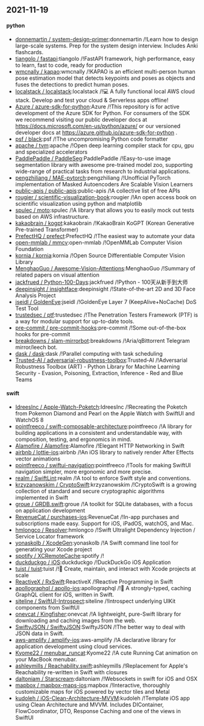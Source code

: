 ## 2021-11-19

#### python
* [donnemartin / system-design-primer](https://github.com/donnemartin/system-design-primer):donnemartin /!Learn how to design large-scale systems. Prep for the system design interview. Includes Anki flashcards.
* [tiangolo / fastapi](https://github.com/tiangolo/fastapi):tiangolo /!FastAPI framework, high performance, easy to learn, fast to code, ready for production
* [wmcnally / kapao](https://github.com/wmcnally/kapao):wmcnally /!KAPAO is an efficient multi-person human pose estimation model that detects keypoints and poses as objects and fuses the detections to predict human poses.
* [localstack / localstack](https://github.com/localstack/localstack):localstack /!💻 A fully functional local AWS cloud stack. Develop and test your cloud & Serverless apps offline!
* [Azure / azure-sdk-for-python](https://github.com/Azure/azure-sdk-for-python):Azure /!This repository is for active development of the Azure SDK for Python. For consumers of the SDK we recommend visiting our public developer docs at https://docs.microsoft.com/en-us/python/azure/ or our versioned developer docs at https://azure.github.io/azure-sdk-for-python .
* [psf / black](https://github.com/psf/black):psf /!The uncompromising Python code formatter
* [apache / tvm](https://github.com/apache/tvm):apache /!Open deep learning compiler stack for cpu, gpu and specialized accelerators
* [PaddlePaddle / PaddleSeg](https://github.com/PaddlePaddle/PaddleSeg):PaddlePaddle /!Easy-to-use image segmentation library with awesome pre-trained model zoo, supporting wide-range of practical tasks from research to industrial applications.
* [pengzhiliang / MAE-pytorch](https://github.com/pengzhiliang/MAE-pytorch):pengzhiliang /!Unofficial PyTorch implementation of Masked Autoencoders Are Scalable Vision Learners
* [public-apis / public-apis](https://github.com/public-apis/public-apis):public-apis /!A collective list of free APIs
* [rougier / scientific-visualization-book](https://github.com/rougier/scientific-visualization-book):rougier /!An open access book on scientific visualization using python and matplotlib
* [spulec / moto](https://github.com/spulec/moto):spulec /!A library that allows you to easily mock out tests based on AWS infrastructure.
* [kakaobrain / kogpt](https://github.com/kakaobrain/kogpt):kakaobrain /!KakaoBrain KoGPT (Korean Generative Pre-trained Transformer)
* [PrefectHQ / prefect](https://github.com/PrefectHQ/prefect):PrefectHQ /!The easiest way to automate your data
* [open-mmlab / mmcv](https://github.com/open-mmlab/mmcv):open-mmlab /!OpenMMLab Computer Vision Foundation
* [kornia / kornia](https://github.com/kornia/kornia):kornia /!Open Source Differentiable Computer Vision Library
* [MenghaoGuo / Awesome-Vision-Attentions](https://github.com/MenghaoGuo/Awesome-Vision-Attentions):MenghaoGuo /!Summary of related papers on visual attention
* [jackfrued / Python-100-Days](https://github.com/jackfrued/Python-100-Days):jackfrued /!Python - 100天从新手到大师
* [deepinsight / insightface](https://github.com/deepinsight/insightface):deepinsight /!State-of-the-art 2D and 3D Face Analysis Project
* [jseidl / GoldenEye](https://github.com/jseidl/GoldenEye):jseidl /!GoldenEye Layer 7 (KeepAlive+NoCache) DoS Test Tool
* [trustedsec / ptf](https://github.com/trustedsec/ptf):trustedsec /!The Penetration Testers Framework (PTF) is a way for modular support for up-to-date tools.
* [pre-commit / pre-commit-hooks](https://github.com/pre-commit/pre-commit-hooks):pre-commit /!Some out-of-the-box hooks for pre-commit
* [breakdowns / slam-mirrorbot](https://github.com/breakdowns/slam-mirrorbot):breakdowns /!Aria/qBittorrent Telegram mirror/leech bot.
* [dask / dask](https://github.com/dask/dask):dask /!Parallel computing with task scheduling
* [Trusted-AI / adversarial-robustness-toolbox](https://github.com/Trusted-AI/adversarial-robustness-toolbox):Trusted-AI /!Adversarial Robustness Toolbox (ART) - Python Library for Machine Learning Security - Evasion, Poisoning, Extraction, Inference - Red and Blue Teams

#### swift
* [IdreesInc / Apple-Watch-Poketch](https://github.com/IdreesInc/Apple-Watch-Poketch):IdreesInc /!Recreating the Poketch from Pokemon Diamond and Pearl on the Apple Watch with SwiftUI and WatchOS 8
* [pointfreeco / swift-composable-architecture](https://github.com/pointfreeco/swift-composable-architecture):pointfreeco /!A library for building applications in a consistent and understandable way, with composition, testing, and ergonomics in mind.
* [Alamofire / Alamofire](https://github.com/Alamofire/Alamofire):Alamofire /!Elegant HTTP Networking in Swift
* [airbnb / lottie-ios](https://github.com/airbnb/lottie-ios):airbnb /!An iOS library to natively render After Effects vector animations
* [pointfreeco / swiftui-navigation](https://github.com/pointfreeco/swiftui-navigation):pointfreeco /!Tools for making SwiftUI navigation simpler, more ergonomic and more precise.
* [realm / SwiftLint](https://github.com/realm/SwiftLint):realm /!A tool to enforce Swift style and conventions.
* [krzyzanowskim / CryptoSwift](https://github.com/krzyzanowskim/CryptoSwift):krzyzanowskim /!CryptoSwift is a growing collection of standard and secure cryptographic algorithms implemented in Swift
* [groue / GRDB.swift](https://github.com/groue/GRDB.swift):groue /!A toolkit for SQLite databases, with a focus on application development
* [RevenueCat / purchases-ios](https://github.com/RevenueCat/purchases-ios):RevenueCat /!In-app purchases and subscriptions made easy. Support for iOS, iPadOS, watchOS, and Mac.
* [hmlongco / Resolver](https://github.com/hmlongco/Resolver):hmlongco /!Swift Ultralight Dependency Injection / Service Locator framework
* [yonaskolb / XcodeGen](https://github.com/yonaskolb/XcodeGen):yonaskolb /!A Swift command line tool for generating your Xcode project
* [spotify / XCRemoteCache](https://github.com/spotify/XCRemoteCache):spotify /!
* [duckduckgo / iOS](https://github.com/duckduckgo/iOS):duckduckgo /!DuckDuckGo iOS Application
* [tuist / tuist](https://github.com/tuist/tuist):tuist /!🚀 Create, maintain, and interact with Xcode projects at scale
* [ReactiveX / RxSwift](https://github.com/ReactiveX/RxSwift):ReactiveX /!Reactive Programming in Swift
* [apollographql / apollo-ios](https://github.com/apollographql/apollo-ios):apollographql /!📱 A strongly-typed, caching GraphQL client for iOS, written in Swift.
* [siteline / SwiftUI-Introspect](https://github.com/siteline/SwiftUI-Introspect):siteline /!Introspect underlying UIKit components from SwiftUI
* [onevcat / Kingfisher](https://github.com/onevcat/Kingfisher):onevcat /!A lightweight, pure-Swift library for downloading and caching images from the web.
* [SwiftyJSON / SwiftyJSON](https://github.com/SwiftyJSON/SwiftyJSON):SwiftyJSON /!The better way to deal with JSON data in Swift.
* [aws-amplify / amplify-ios](https://github.com/aws-amplify/amplify-ios):aws-amplify /!A declarative library for application development using cloud services.
* [Kyome22 / menubar_runcat](https://github.com/Kyome22/menubar_runcat):Kyome22 /!A cute Running Cat animation on your MacBook menubar.
* [ashleymills / Reachability.swift](https://github.com/ashleymills/Reachability.swift):ashleymills /!Replacement for Apple's Reachability re-written in Swift with closures
* [daltoniam / Starscream](https://github.com/daltoniam/Starscream):daltoniam /!Websockets in swift for iOS and OSX
* [mapbox / mapbox-maps-ios](https://github.com/mapbox/mapbox-maps-ios):mapbox /!Interactive, thoroughly customizable maps for iOS powered by vector tiles and Metal
* [kudoleh / iOS-Clean-Architecture-MVVM](https://github.com/kudoleh/iOS-Clean-Architecture-MVVM):kudoleh /!Template iOS app using Clean Architecture and MVVM. Includes DIContainer, FlowCoordinator, DTO, Response Caching and one of the views in SwiftUI
